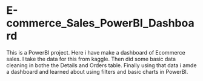 # E-commerce_Sales_PowerBI_Dashboard
This is a PowerBI project. Here i have make a dashboard of Ecommerce sales.
I take the data for this from kaggle. Then did some basic data cleaning in bothe the Details and Orders table.
Finally using that data i amde a dashboard and learned about using filters and basic charts in PowerBI.
